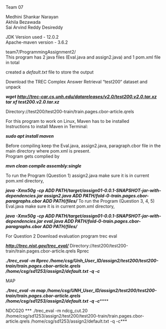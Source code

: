 Team 07

Medhini Shankar Narayan  
Akhila Bezawada  
Sai Arvind Reddy Desireddy  


JDK Version used - 12.0.2  
Apache-maven version - 3.6.2  

 team7/ProgrammingAssignment2/  
This program has 2 java files (Eval.java and assign2.java) and 1 pom.xml file in total  

created a *default.txt* file to store the output

Download the TREC Complex Answer Retrieval “test200“ dataset and unpack

***wget http://trec-car.cs.unh.edu/datareleases/v2.0/test200.v2.0.tar.xz*
*tar xf test200.v2.0.tar.xz***


Directory://test200/test200-train/train.pages.cbor-article.qrels

For this program to work on Linux, Maven has to be installed  
Instructions to install Maven in Terminal:  

***sudo apt install maven***

Before compiling keep the Eval.java, assign2.java, paragraph.cbor file in the main directory where pom.xml is present.  
Program gets complied by

***mvn clean compile assembly:single***

To run the Program (Question 1) assign2.java make sure it is in current pom.xml directory,

***java -Xmx50g -cp ADD PATH/target/assign01-0.0.1-SNAPSHOT-jar-with-dependencies.jar assign2.java ADD PATH/fold-0-train.pages.cbor-paragraphs.cbor ADD PATH/files/***
To run the Program (Question 3, 4, 5) Eval.java  make sure it is in current pom.xml directory,

***java -Xmx50g -cp ADD PATH/target/assign01-0.0.1-SNAPSHOT-jar-with-dependencies.jar eval.java ADD PATH/fold-0-train.pages.cbor-paragraphs.cbor ADD PATH/files/***


 For Question 2
Download evaluation program trec eval 

***http://trec.nist.gov/trec_eval/***
Directory://test200/test200-train/train.pages.cbor-article.qrels
Rprec

***./trec_eval -m Rprec /home/csg/Unh_User_ID/assign2/test200/test200-train/train.pages.cbor-article.qrels /home/csg/sd1253/assign2/default.txt -q -c***

MAP

***./trec_eval -m map /home/csg/UNH_User_ID/assign2/test200/test200-train/train.pages.cbor-article.qrels /home/csg/sd1253/assign2/default.txt -q -c*******



NDCG20
*** ./trec_eval -m ndcg_cut.20 /home/csg/sd1253/assign2/test200/test200-train/train.pages.cbor-article.qrels /home/csg/sd1253/assign2/default.txt -q -c***